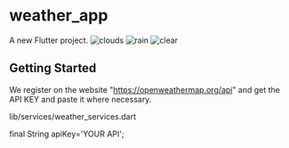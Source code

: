 # weather_app

A new Flutter project.
![clouds](https://github.com/Mehmetckmk/weather_app/assets/105854258/b0736591-8d6e-4496-948d-a9173978fe28)
![rain](https://github.com/Mehmetckmk/weather_app/assets/105854258/a0d25b57-6a6f-4bc4-850f-7667bbace3a2)
![clear](https://github.com/Mehmetckmk/weather_app/assets/105854258/c0c223f9-0ece-4ca8-bbab-24f15c5a6775)


## Getting Started

We register on the website "https://openweathermap.org/api" and get the API KEY and paste it where necessary.

lib/services/weather_services.dart

final String apiKey='YOUR API';
